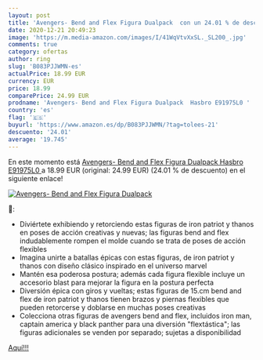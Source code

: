 ```yaml
---
layout: post
title: 'Avengers- Bend and Flex Figura Dualpack  con un 24.01 % de descuento'
date: 2020-12-21 20:49:23
image: 'https://m.media-amazon.com/images/I/41WqVtvXxSL._SL200_.jpg'
comments: true
category: ofertas
author: ring
slug: 'B083PJJWMN-es'
actualPrice: 18.99 EUR
currency: EUR
price: 18.99
comparePrice: 24.99 EUR
prodname: 'Avengers- Bend and Flex Figura Dualpack  Hasbro E91975L0 '
country: 'es'
flag: '🇪🇸'
buyurl: 'https://www.amazon.es/dp/B083PJJWMN/?tag=tolees-21'
descuento: '24.01'
average: '19.745'
---
```


En este momento está [Avengers- Bend and Flex Figura Dualpack  Hasbro E91975L0 ](https://www.amazon.es/dp/B083PJJWMN/?tag=tolees-21) a 18.99 EUR (original: 24.99 EUR) (24.01 %  de descuento) en el siguiente enlace!

[![Avengers- Bend and Flex Figura Dualpack ](https://m.media-amazon.com/images/I/41WqVtvXxSL._SL200_.jpg)](https://www.amazon.es/dp/B083PJJWMN/?tag=tolees-21)

🔎:

- Diviértete exhibiendo y retorciendo estas figuras de iron patriot y thanos en poses de acción creativas y nuevas; las figuras bend and flex indudablemente rompen el molde cuando se trata de poses de acción flexibles
- Imagina unirte a batallas épicas con estas figuras, de iron patriot y thanos con diseño clásico inspirado en el universo marvel
- Mantén esa poderosa postura; además cada figura flexible incluye un accesorio blast para mejorar la figura en la postura perfecta
- Diversión épica con giros y vueltas; estas figuras de 15.cm bend and flex de iron patriot y thanos tienen brazos y piernas flexibles que pueden retorcerse y doblarse en muchas poses creativas
- Colecciona otras figuras de avengers bend and flex, incluidos iron man, captain america y black panther para una diversión "flextástica"; las figuras adicionales se venden por separado; sujetas a disponibilidad

[Aquí!!!](https://www.amazon.es/dp/B083PJJWMN/?tag=tolees-21)
